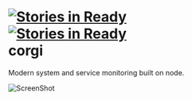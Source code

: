 [![Stories in Ready](https://badge.waffle.io/shepherds/corgi.png?label=ready)](https://waffle.io/shepherds/corgi)  
[![Stories in Ready](https://badge.waffle.io/shepherds/corgi.png?label=ready)](https://waffle.io/shepherds/corgi)  
corgi
=====

Modern system and service monitoring built on node.

![ScreenShot](https://raw.github.com/shepherds/corgi/master/docs/assets/Corgi.png)
